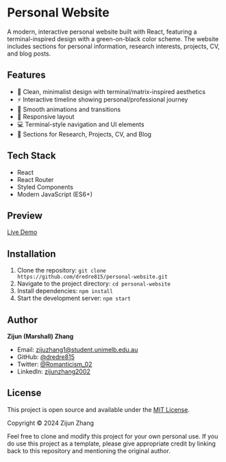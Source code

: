 # Personal Website

A modern, interactive personal website built with React, featuring a terminal-inspired design with a green-on-black color scheme. The website includes sections for personal information, research interests, projects, CV, and blog posts.

## Features

- 🎨 Clean, minimalist design with terminal/matrix-inspired aesthetics
- ⚡ Interactive timeline showing personal/professional journey
- 🌟 Smooth animations and transitions
- 📱 Responsive layout
- 💻 Terminal-style navigation and UI elements
- 🎯 Sections for Research, Projects, CV, and Blog

## Tech Stack

- React
- React Router
- Styled Components
- Modern JavaScript (ES6+)

## Preview

[Live Demo](https://www.zijun2002.com/)

## Installation

1. Clone the repository: `git clone https://github.com/dredre815/personal-website.git`
2. Navigate to the project directory: `cd personal-website`
3. Install dependencies: `npm install`
4. Start the development server: `npm start`

## Author

**Zijun (Marshall) Zhang**
- Email: [zijuzhang1@student.unimelb.edu.au](mailto:zijuzhang1@student.unimelb.edu.au)
- GitHub: [@dredre815](https://github.com/dredre815)
- Twitter: [@Romanticism_02](https://twitter.com/Romanticism_02)
- LinkedIn: [zijunzhang2002](https://www.linkedin.com/in/zijunzhang2002/)

## License

This project is open source and available under the [MIT License](LICENSE).

Copyright © 2024 Zijun Zhang

Feel free to clone and modify this project for your own personal use. If you do use this project as a template, please give appropriate credit by linking back to this repository and mentioning the original author.
